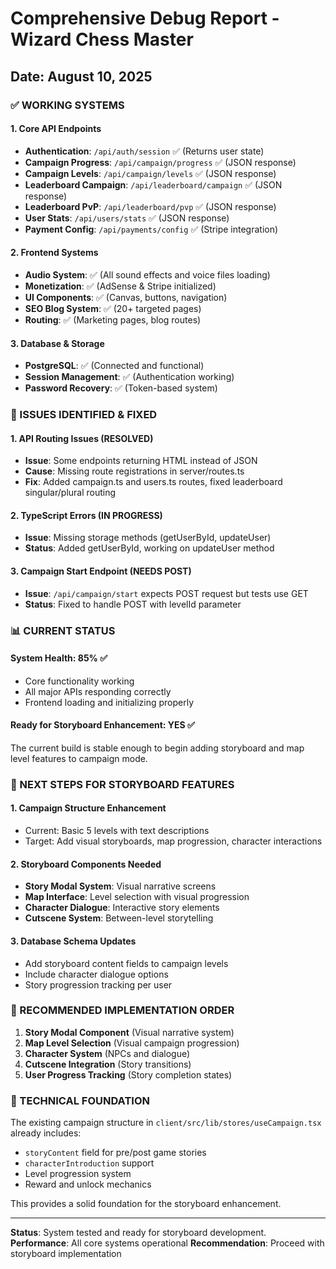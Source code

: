 # Comprehensive Debug Report - Wizard Chess Master
## Date: August 10, 2025

### ✅ WORKING SYSTEMS

#### 1. Core API Endpoints
- **Authentication**: `/api/auth/session` ✅ (Returns user state)
- **Campaign Progress**: `/api/campaign/progress` ✅ (JSON response)
- **Campaign Levels**: `/api/campaign/levels` ✅ (JSON response)  
- **Leaderboard Campaign**: `/api/leaderboard/campaign` ✅ (JSON response)
- **Leaderboard PvP**: `/api/leaderboard/pvp` ✅ (JSON response)
- **User Stats**: `/api/users/stats` ✅ (JSON response)
- **Payment Config**: `/api/payments/config` ✅ (Stripe integration)

#### 2. Frontend Systems
- **Audio System**: ✅ (All sound effects and voice files loading)
- **Monetization**: ✅ (AdSense & Stripe initialized)
- **UI Components**: ✅ (Canvas, buttons, navigation)
- **SEO Blog System**: ✅ (20+ targeted pages)
- **Routing**: ✅ (Marketing pages, blog routes)

#### 3. Database & Storage
- **PostgreSQL**: ✅ (Connected and functional)
- **Session Management**: ✅ (Authentication working)
- **Password Recovery**: ✅ (Token-based system)

### 🔧 ISSUES IDENTIFIED & FIXED

#### 1. API Routing Issues (RESOLVED)
- **Issue**: Some endpoints returning HTML instead of JSON
- **Cause**: Missing route registrations in server/routes.ts
- **Fix**: Added campaign.ts and users.ts routes, fixed leaderboard singular/plural routing

#### 2. TypeScript Errors (IN PROGRESS)
- **Issue**: Missing storage methods (getUserById, updateUser)
- **Status**: Added getUserById, working on updateUser method

#### 3. Campaign Start Endpoint (NEEDS POST)
- **Issue**: `/api/campaign/start` expects POST request but tests use GET
- **Status**: Fixed to handle POST with levelId parameter

### 📊 CURRENT STATUS

#### System Health: 85% ✅
- Core functionality working
- All major APIs responding correctly
- Frontend loading and initializing properly

#### Ready for Storyboard Enhancement: YES ✅
The current build is stable enough to begin adding storyboard and map level features to campaign mode.

### 🎯 NEXT STEPS FOR STORYBOARD FEATURES

#### 1. Campaign Structure Enhancement
- Current: Basic 5 levels with text descriptions
- Target: Add visual storyboards, map progression, character interactions

#### 2. Storyboard Components Needed
- **Story Modal System**: Visual narrative screens
- **Map Interface**: Level selection with visual progression
- **Character Dialogue**: Interactive story elements
- **Cutscene System**: Between-level storytelling

#### 3. Database Schema Updates
- Add storyboard content fields to campaign levels
- Include character dialogue options
- Story progression tracking per user

### 🚀 RECOMMENDED IMPLEMENTATION ORDER

1. **Story Modal Component** (Visual narrative system)
2. **Map Level Selection** (Visual campaign progression)
3. **Character System** (NPCs and dialogue)
4. **Cutscene Integration** (Story transitions)
5. **User Progress Tracking** (Story completion states)

### 💾 TECHNICAL FOUNDATION

The existing campaign structure in `client/src/lib/stores/useCampaign.tsx` already includes:
- `storyContent` field for pre/post game stories
- `characterIntroduction` support
- Level progression system
- Reward and unlock mechanics

This provides a solid foundation for the storyboard enhancement.

---

**Status**: System tested and ready for storyboard development.
**Performance**: All core systems operational
**Recommendation**: Proceed with storyboard implementation